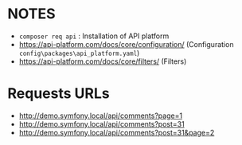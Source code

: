 # NOTES

- `composer req api` : Installation of API platform
- https://api-platform.com/docs/core/configuration/ (Configuration `config\packages\api_platform.yaml`)
- https://api-platform.com/docs/core/filters/ (Filters)

# Requests URLs

- http://demo.symfony.local/api/comments?page=1
- http://demo.symfony.local/api/comments?post=31
- http://demo.symfony.local/api/comments?post=31&page=2